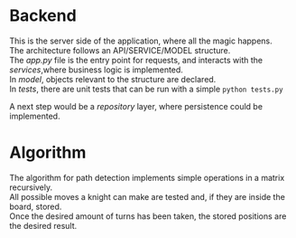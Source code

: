 # Backend

This is the server side of the application, where all the magic happens.  
The architecture follows an API/SERVICE/MODEL structure.  
The _app.py_ file is the entry point for requests, and interacts with the _services_,where business logic is implemented.  
In _model_, objects relevant to the structure are declared.  
In _tests_, there are unit tests that can be run with a simple `python tests.py`

A next step would be a _repository_ layer, where persistence could be implemented.

# Algorithm

The algorithm for path detection implements simple operations in a matrix recursively.  
All possible moves a knight can make are tested and, if they are inside the board, stored.  
Once the desired amount of turns has been taken, the stored positions are the desired result.
